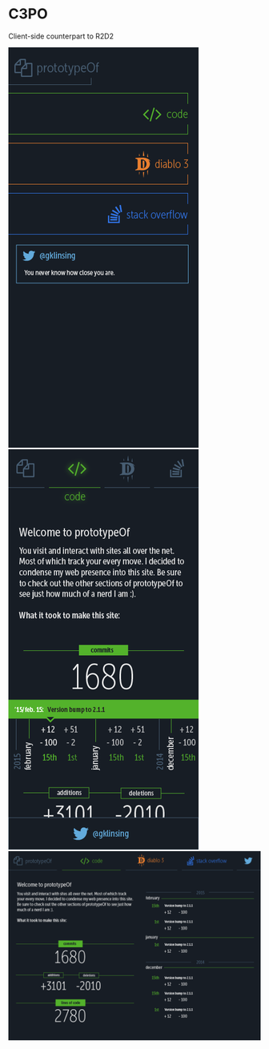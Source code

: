 # C3PO
Client-side counterpart to R2D2

![Mobile](mockups/api-site-01.png)
![Mobile](mockups/api-site-02.png)
![Desktop](mockups/api-site-03.png)
